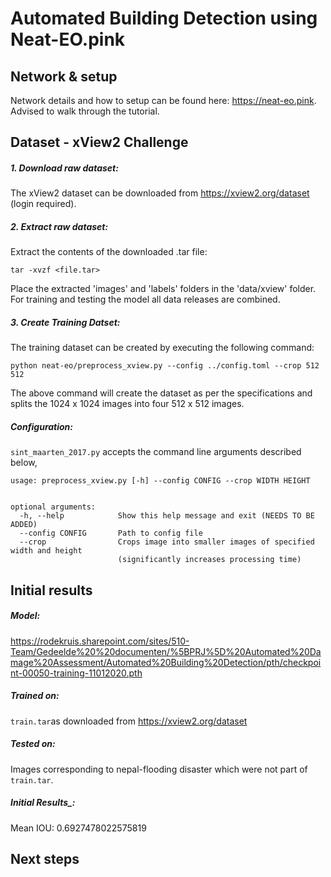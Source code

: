 # Automated Building Detection using Neat-EO.pink

## Network & setup
Network details and how to setup can be found here: https://neat-eo.pink. Advised to walk through the tutorial.

## Dataset - xView2 Challenge

##### 1. Download raw dataset:
The xView2 dataset can be downloaded from https://xview2.org/dataset (login required).

##### 2. Extract raw dataset:

Extract the contents of the downloaded .tar file:

```
tar -xvzf <file.tar>
```
Place the extracted 'images' and 'labels' folders in the 'data/xview' folder. For training and testing the model all data releases are combined.

##### 3. Create Training Datset:

The training dataset can be created by executing the following command:

```
python neat-eo/preprocess_xview.py --config ../config.toml --crop 512 512
```
The above command will create the dataset as per the specifications and splits the 1024 x 1024 images into four 512 x 512 images. 

##### Configuration:

`sint_maarten_2017.py` accepts the command line arguments described below,

```
usage: preprocess_xview.py [-h] --config CONFIG --crop WIDTH HEIGHT 


optional arguments:
  -h, --help            Show this help message and exit (NEEDS TO BE ADDED)
  --config CONFIG       Path to config file
  --crop                Crops image into smaller images of specified width and height 
                        (significantly increases processing time)
```

## Initial results

##### Model: 
https://rodekruis.sharepoint.com/sites/510-Team/Gedeelde%20%20documenten/%5BPRJ%5D%20Automated%20Damage%20Assessment/Automated%20Building%20Detection/pth/checkpoint-00050-training-11012020.pth

##### Trained on:
`train.tar`as downloaded from https://xview2.org/dataset

##### Tested on:
Images corresponding to nepal-flooding disaster which were not part of `train.tar`. 

##### Initial Results_:

Mean IOU: 0.6927478022575819



## Next steps


